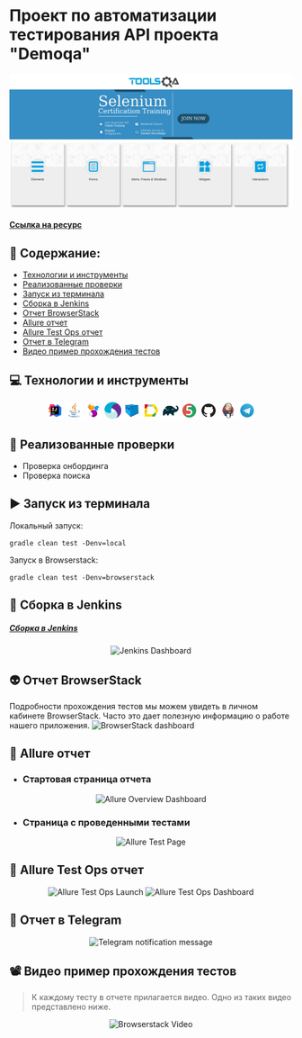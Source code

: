 # Проект по автоматизации тестирования API проекта "Demoqa"
<img title="Wiki img" src="images/demoqa.png">

#### <a target="_blank" href="https://demoqa.com/">Ссылка на ресурс</a>

## :floppy_disk: Содержание:
- <a href="#computer-технологии-и-инструменты">Технологии и инструменты</a>
- <a href="#notebook_with_decorative_cover-реализованные-проверки">Реализованные проверки</a>
- <a href="#arrow_forward-запуск-из-терминала">Запуск из терминала</a>
- <a href="#electric_plug-сборка-в-Jenkins">Сборка в Jenkins</a>
- <a href="#👽-отчет-browserstack">Отчет BrowserStack</a>
- <a href="#open_book-allure-отчет">Allure отчет</a>
- <a href="#hammer-allure-test-ops-отчет">Allure Test Ops отчет</a>
- <a href="#robot-отчет-в-telegram">Отчет в Telegram</a>
- <a href="#film_projector-видео-пример-прохождения-тестов">Видео пример прохождения тестов</a>

## :computer: Технологии и инструменты
<p align="center">
<img width="6%" title="IntelliJ IDEA" src="images/logo/Intelij_IDEA.svg">
<img width="6%" title="Java" src="images/logo/Java.svg">
<img width="6%" title="Selenide" src="images/logo/Selenide.svg">
<img width="6%" title="Appium" src="images/logo/appium.svg">
<img width="6%" title="Selenoid" src="images/logo/Selenoid.svg">
<img width="6%" title="Allure Report" src="images/logo/Allure_Report.svg">
<img width="6%" title="Gradle" src="images/logo/Gradle.svg">
<img width="6%" title="JUnit5" src="images/logo/JUnit5.svg">
<img width="6%" title="GitHub" src="images/logo/GitHub.svg">
<img width="6%" title="Jenkins" src="images/logo/Jenkins.svg">
<img width="6%" title="Telegram" src="images/logo/Telegram.svg">
</p>

## :notebook_with_decorative_cover: Реализованные проверки
- Проверка онбординга
- Проверка поиска

## :arrow_forward: Запуск из терминала
Локальный запуск:
```
gradle clean test -Denv=local
```
Запуск в Browserstack:
```
gradle clean test -Denv=browserstack
```

## :electric_plug: Сборка в Jenkins
##### <a target="_blank" href="https://jenkins.autotests.cloud/view/C12-BochkarevAlexej/job/C12-BochkarevAlexej-lesson22-mobile-tests/">Сборка в Jenkins</a>
<p align="center">
<img title="Jenkins Dashboard" src="images/jenkinsbuild.png">
</p>  

## 👽 Отчет BrowserStack
Подробности прохождения тестов мы можем увидеть в личном кабинете BrowserStack.
Часто это дает полезную информацию о работе нашего приложения.
<img title="BrowserStack dashboard" src="images/browserstack.png">

## :open_book: Allure отчет
- ### Стартовая страница отчета
<p align="center">
<img title="Allure Overview Dashboard" src="images/allureMain.png">
</p>

- ### Страница с проведенными тестами
<p align="center">
<img title="Allure Test Page" src="images/allureSuites.png">
</p>

## :hammer: Allure Test Ops отчет
<p align="center">
<img title="Allure Test Ops Launch" src="images/allureTestOps.png">
<img title="Allure Test Ops Dashboard" src="images/allureTestOps2.png">
</p>

## :robot: Отчет в Telegram
<p align="center">
<img title="Telegram notification message" src="images/telegramReport.png">
</p>

## :film_projector: Видео пример прохождения тестов
> К каждому тесту в отчете прилагается видео. Одно из таких видео представлено ниже.
<p align="center">
  <img title="Browserstack Video" src="images/gif/alluretestvideo.gif">
</p>